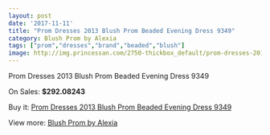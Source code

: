 ```yaml
---
layout: post
date: '2017-11-11'
title: "Prom Dresses 2013 Blush Prom Beaded Evening Dress 9349"
category: Blush Prom by Alexia
tags: ["prom","dresses","brand","beaded","blush"]
image: http://img.princessan.com/2750-thickbox_default/prom-dresses-2013-blush-prom-beaded-evening-dress-9349.jpg
---
```

Prom Dresses 2013 Blush Prom Beaded Evening Dress 9349

On Sales: **$292.08243**
<a href="https://www.princessan.com/en/blush-prom-by-alexia/1241-prom-dresses-2013-blush-prom-beaded-evening-dress-9349.html"><amp-img layout="responsive" width="600" height="600" src="//img.princessan.com/2750-thickbox_default/prom-dresses-2013-blush-prom-beaded-evening-dress-9349.jpg" alt="Prom Dresses 2013 Blush Prom Beaded Evening Dress 9349 0" /></a>
<a href="https://www.princessan.com/en/blush-prom-by-alexia/1241-prom-dresses-2013-blush-prom-beaded-evening-dress-9349.html"><amp-img layout="responsive" width="600" height="600" src="//img.princessan.com/2751-thickbox_default/prom-dresses-2013-blush-prom-beaded-evening-dress-9349.jpg" alt="Prom Dresses 2013 Blush Prom Beaded Evening Dress 9349 1" /></a>

Buy it: [Prom Dresses 2013 Blush Prom Beaded Evening Dress 9349](https://www.princessan.com/en/blush-prom-by-alexia/1241-prom-dresses-2013-blush-prom-beaded-evening-dress-9349.html "Prom Dresses 2013 Blush Prom Beaded Evening Dress 9349")

View more: [Blush Prom by Alexia](https://www.princessan.com/en/11-blush-prom-by-alexia "Blush Prom by Alexia")